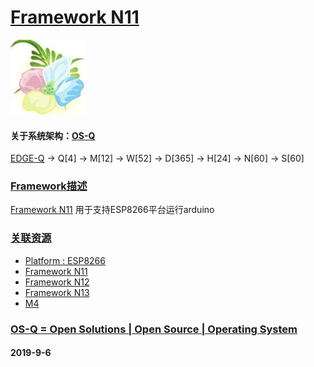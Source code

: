﻿# [Framework N11](https://github.com/OS-Q/N11)
[![sites](OS-Q/OS-Q.png)](http://www.OS-Q.com)
#### 关于系统架构：[OS-Q](https://github.com/OS-Q/OS-Q)

[EDGE-Q](https://github.com/OS-Q/EDGE-Q) -> Q[4] -> M[12] -> W[52] -> D[365] -> H[24] -> N[60] -> S[60]

### [Framework描述](https://github.com/OS-Q/N11/wiki) 

[Framework N11](https://github.com/OS-Q/N11) 用于支持ESP8266平台运行arduino

### [关联资源](https://github.com/OS-Q/)

 *  [ Platform : ESP8266](https://github.com/OS-Q/H8) 
*   [Framework N11](https://github.com/OS-Q/N11)
*   [Framework N12](https://github.com/OS-Q/N12)
*   [Framework N13](https://github.com/OS-Q/N13)
 *  [ M4](https://github.com/OS-Q/M4) 

### [OS-Q = Open Solutions | Open Source |  Operating System ](http://www.OS-Q.com/N11)
####  2019-9-6